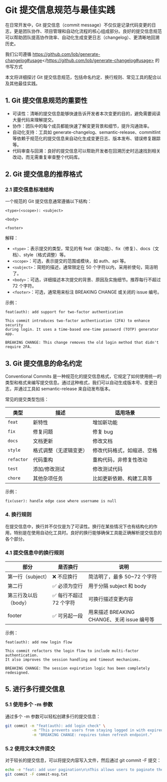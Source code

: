 # Git 提交信息规范与最佳实践

在日常开发中，Git 提交信息（commit message）不仅仅是记录代码变更的日志，更是团队协作、项目管理和自动化流程的核心组成部分。良好的提交信息规范可以帮助团队提高协作效率、自动化生成变更日志（changelog）、更清晰地回溯历史。

我们公司遵循 <https://github.com/lob/generate-changelog#usage></https://github.com/lob/generate-changelog#usage> 的书写方式

本文将详细探讨 Git 提交信息规范，包括命名约定、换行规则、常见工具的配合以及其他最佳实践。


## 1. Git 提交信息规范的重要性

- 可读性：清晰的提交信息能够快速告诉开发者本次变更的目的，避免需要阅读大量代码来理解提交。
- 协作：团队中的每个成员都能快速了解变更背景和细节，提升沟通效率。
- 自动化支持：工具如 generate-changelog、semantic-release、commitlint 等依赖于规范化的提交信息来自动化生成变更日志、版本发布、错误修复跟踪等。
- 代码审查与回溯：良好的提交信息可以帮助开发者在回溯历史时迅速找到相关改动，而无需重复审查整个代码库。


## 2. Git 提交信息的推荐格式

### 2.1 提交信息标准结构

一个规范的 Git 提交信息通常遵循以下结构：

```text
<type>(<scope>): <subject>

<body>

<footer>
```

解释：

- `<type>`：表示提交的类型，常见的有 feat（新功能）、fix（修复）、docs（文档）、style（格式调整）等。
- `<scope>`：可选，表示提交的范围或模块，如 auth、api 等。
- `<subject>`：简短的描述，通常限定在 50 个字符以内，采用祈使句，简洁明了。
- `<body>`：可选，详细描述本次提交的背景、原因及实施细节。推荐每行不超过 72 个字符。
- `<footer>`：可选，通常用来标注 BREAKING CHANGE 或关闭的 issue 编号。

示例：

```text
feat(auth): add support for two-factor authentication

This commit introduces two-factor authentication (2FA) to enhance security
during login. It uses a time-based one-time password (TOTP) generator app.

BREAKING CHANGE: This change removes the old login method that didn't require 2FA.
```


## 3. Git 提交信息的命名约定

Conventional Commits 是一种规范化的提交信息格式，它规定了如何使用统一的类型和格式来编写提交信息。通过这种格式，我们可以自动生成版本号、变更日志，并通过工具如 semantic-release 来自动发布版本。

常见的提交类型包括：

| 类型       | 描述                | 适用场景                     |
|------------|---------------------|------------------------------|
| `feat`     | 新特性              | 增加新功能                   |
| `fix`      | 修复问题            | 修复 bug                     |
| `docs`     | 文档更新            | 修改文档                     |
| `style`    | 格式调整（无逻辑变更） | 修改代码格式，如缩进、空格    |
| `refactor` | 代码重构            | 重构代码，非修复性改动       |
| `test`     | 添加/修改测试       | 修改测试代码                 |
| `chore`    | 其他杂项任务        | 比如更新依赖、构建工具等     |

示例：

```text
fix(user): handle edge case where username is null
```


### 4. 换行规则

在提交信息中，换行并不仅仅是为了可读性。换行在某些情况下也有结构化的作用，特别是在使用自动化工具时。良好的换行能够确保工具能正确解析提交信息的各个部分。

### 4.1 提交信息中的换行规则

| 部分               | 是否换行 | 说明                                    |
|--------------------|----------|-----------------------------------------|
| 第一行（subject）  | ❌ 不应换行 | 简洁明了，最多 50~72 个字符            |
| 第二行             | ✅ 必须为空行 | 用于分隔 subject 和 body               |
| 第三行及以后（body） | ✅ 每行不超过 72 个字符 | 可换行描述变更内容                       |
| footer             | ✅ 可另起一段 | 用来描述 BREAKING CHANGE、关闭 issue 编号等 |

示例：

```text
feat(auth): add new login flow

This commit refactors the login flow to include multi-factor authentication.
It also improves the session handling and timeout mechanisms.

BREAKING CHANGE: The session expiration logic has been completely redesigned.
```


## 5. 进行多行提交信息

### 5.1 使用多个 -m 参数

通过多个 -m 参数可以轻松创建多行的提交信息：

```bash
git commit -m "feat(auth): add login check" \
            -m "This prevents users from staying logged in with expired tokens." \
            -m "BREAKING CHANGE: requires token refresh endpoint."
```

### 5.2 使用文本文件提交

对于较长的提交信息，可以将提交内容写入文件，然后通过 git commit -F 提交：

```bash
echo -e "feat: add user pagination\n\nThis allows users to paginate their data." > commit-msg.txt
git commit -F commit-msg.txt
```